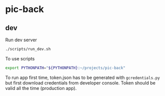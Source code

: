 # pic-back


## dev

Run dev server
```sh
./scripts/run_dev.sh
```

To use scripts
```sh
export PYTHONPATH="${PYTHONPATH}:~/projects/pic-back"
```

To run app first time, token.json has to be generated with `gcredentials.py` but first download credentials from developer console. Token should be valid all the time (production app).
